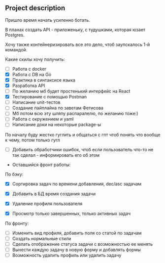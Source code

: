 ## Project description 

Пришло время начать усиленно ботать.

В планах создать API - приложеньку, с тудушками, которая юзает Postgres.

Хочу также контейнеризировать все это дело, чтоб заупскалось 1-й командой.

Какие скилы хочу получить:

- [ ] Работа с docker
- [x] Работа с DB на Go
- [x] Практика в синтаксисе языка
- [x] Разработка API 
- [ ] По желанию мб будет простенький интерфейс на React
- [x] Тестирование с помощью Postman 
- [ ] Написание unit-тестов
- [ ] Создание пайплайна по заветам Фетисова
- [ ] Мб потом всю эту шляпу распаралелю, по желанию тоже:)
- [ ] Работа с окружением и yaml
- [ ] Написание доки на некоторые package-ы

По началу буду жестко гуглить и общаться с гпт чтоб понять что вообще к чему, потом только гугл

- [ ] Добавить обработчики ошибок, чтоб если пользователь что-то не так сделал - информировать его об этом


- Оставшийся фронт работы:

По бэку:

 - [x] Сортировка задач по времени добавления, dec/asc задачам
 - [x] Добавить в БД время создания задачи
 - [x] Удаление профиля пользователя
 - [x] Просмотр только завершенных, только активных задач


По фронту:

 - [ ] Изменить вид профиля, добавить поля со статой по задачам
 - [ ] Создать нормальные стили 
 - [ ] Сделать отображение статуса задачи с возможностью ее менять
 - [ ] Вынести каждую задачу в новую форму и добавлять формы
 - [ ] Возможность удалить профиль или удалить задачу
